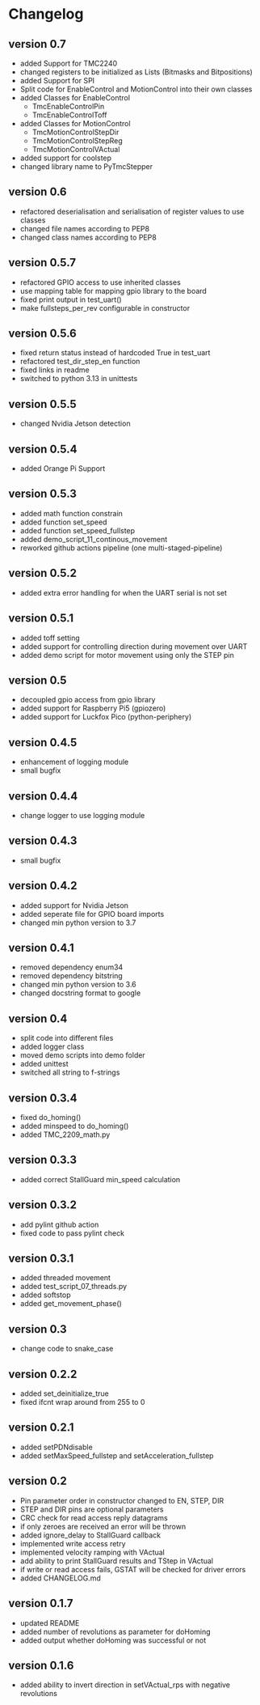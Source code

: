 # Changelog

## version 0.7

- added Support for TMC2240
- changed registers to be initialized as Lists (Bitmasks and Bitpositions)
- added Support for SPI
- Split code for EnableControl and MotionControl into their own classes
- added Classes for EnableControl
  - TmcEnableControlPin
  - TmcEnableControlToff
- added Classes for MotionControl
  - TmcMotionControlStepDir
  - TmcMotionControlStepReg
  - TmcMotionControlVActual
- added support for coolstep
- changed library name to PyTmcStepper

## version 0.6

- refactored deserialisation and serialisation of register values to use classes
- changed file names according to PEP8
- changed class names according to PEP8

## version 0.5.7

- refactored GPIO access to use inherited classes
- use mapping table for mapping gpio library to the board
- fixed print output in test_uart()
- make fullsteps_per_rev configurable in constructor

## version 0.5.6

- fixed return status instead of hardcoded True in test_uart
- refactored test_dir_step_en function
- fixed links in readme
- switched to python 3.13 in unittests

## version 0.5.5

- changed Nvidia Jetson detection

## version 0.5.4

- added Orange Pi Support

## version 0.5.3

- added math function constrain
- added function set_speed
- added function set_speed_fullstep
- added demo_script_11_continous_movement
- reworked github actions pipeline (one multi-staged-pipeline)

## version 0.5.2

- added extra error handling for when the UART serial is not set

## version 0.5.1

- added toff setting
- added support for controlling direction during movement over UART
- added demo script for motor movement using only the STEP pin

## version 0.5

- decoupled gpio access from gpio library
- added support for Raspberry Pi5 (gpiozero)
- added support for Luckfox Pico (python-periphery)

## version 0.4.5

- enhancement of logging module
- small bugfix

## version 0.4.4

- change logger to use logging module

## version 0.4.3

- small bugfix

## version 0.4.2

- added support for Nvidia Jetson
- added seperate file for GPIO board imports
- changed min python version to 3.7

## version 0.4.1

- removed dependency enum34
- removed dependency bitstring
- changed min python version to 3.6
- changed docstring format to google

## version 0.4

- split code into different files
- added logger class
- moved demo scripts into demo folder
- added unittest
- switched all string to f-strings

## version 0.3.4

- fixed do_homing()
- added minspeed to do_homing()
- added TMC_2209_math.py

## version 0.3.3

- added correct StallGuard min_speed calculation

## version 0.3.2

- add pylint github action
- fixed code to pass pylint check

## version 0.3.1

- added threaded movement
- added test_script_07_threads.py
- added softstop
- added get_movement_phase()

## version 0.3

- change code to snake_case

## version 0.2.2

- added set_deinitialize_true
- fixed ifcnt wrap around from 255 to 0

## version 0.2.1

- added setPDNdisable
- added setMaxSpeed_fullstep and setAcceleration_fullstep

## version 0.2

- Pin parameter order in constructor changed to EN, STEP, DIR
- STEP and DIR pins are optional parameters
- CRC check for read access reply datagrams
- if only zeroes are received an error will be thrown
- added ignore_delay to StallGuard callback
- implemented write access retry
- implemented velocity ramping with VActual
- add ability to print StallGuard results and TStep in VActual
- if write or read access fails, GSTAT will be checked for driver errors
- added CHANGELOG.md

## version 0.1.7

- updated README
- added number of revolutions as parameter for doHoming
- added output whether doHoming was successful or not

## version 0.1.6

- added ability to invert direction in setVActual_rps with negative revolutions
